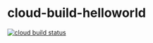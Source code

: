 # cloud-build-helloworld

[![cloud build status](https://storage.googleapis.com/tape4nmt-builds-badge/build/df.svg)](https://github.com/shuoyangd/cloud-build-helloworld)
